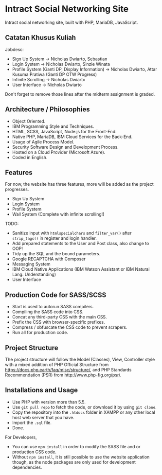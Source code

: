 # Intract Social Networking Site
Intract social networking site, built with PHP, MariaDB, JavaScript.

## Catatan Khusus Kuliah
Jobdesc:
- Sign Up System -> Nicholas Dwiarto, Sebastian
- Login System -> Nicholas Dwiarto, Sinzie Winata
- Profile System (Ganti DP, Display Information) -> Nicholas Dwiarto, Attar Kusuma Pratiwa (Ganti DP OTW Progress)
- Infinite Scrolling -> Nicholas Dwiarto
- User Interface -> Nicholas Dwiarto

Don't forget to remove those lines after the midterm assignment is graded.

## Architecture / Philosophies
* Object Oriented.
* IBM Programming Style and Techniques.
* HTML, SCSS, JavaScript, Node.js for the Front-End.
* Native PHP, MariaDB, IBM Cloud Services for the Back-End.
* Usage of Agile Process Model.
* Security Software Design and Development Process.
* Hosted on a Cloud Provider (Microsoft Azure).
* Coded in English.

## Features
For now, the website has three features, more will be added as the project progresses.
* Sign Up System
* Login System
* Profile System
* Wall System (Complete with infinite scrolling!)

TODO:
* Sanitize input with `htmlspecialchars` and `filter_var()` after `strip_tags()` in register and login handler.
* Add prepared statements to the User and Post class, also change to OOP!
* Tidy up the SQL and the bound parameters.
* Google RECAPTCHA with Composer
* Messaging System
* IBM Cloud Native Applications (IBM Watson Assistant or IBM Natural Lang. Understanding)
* User Interface

## Production Code for SASS/SCSS
* Start is used to autorun SASS compilers.
* Compiling the SASS code into CSS.
* Concat any third-party CSS with the main CSS.
* Prefix the CSS with browser-specific prefixes.
* Compress / obfuscate the CSS code to prevent scrapers.
* Run all for production code.

## Project Structure
The project structure will follow the Model (Classes), View, Controller style with a mixed addition of PHP Official Structure from https://docs.php.earth/faq/misc/structure/, and PHP Standards Recommendation (PSR) from http://www.php-fig.org/psr/.

## Installations and Usage
* Use PHP with version more than 5.5.
* Use `git pull repo` to fetch the code, or download it by using `git clone`.
* Copy the repository into the `.htdocs` folder in XAMPP or any other local host web server that you have.
* Import the `.sql` file.
* Done.

For Developers,
* You can use `npm install` in order to modify the SASS file and or production CSS code.
* Without `npm install`, it is still possible to use the website application though, as the node packages are only used for development dependencies.